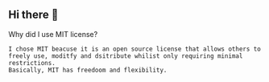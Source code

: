 ## Hi there 👋

Why did I use MIT license?

    I chose MIT beacuse it is an open source license that allows others to freely use, moditfy and dsitribute whilist only requiring minimal restrictions. 
    Basically, MIT has freedoom and flexibility.